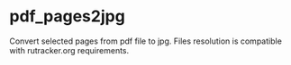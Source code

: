 # pdf_pages2jpg
Convert selected pages from pdf file to jpg. Files resolution is compatible with rutracker.org requirements.
